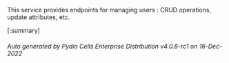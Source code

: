 






This service provides endpoints for managing users : CRUD operations, update attributes, etc.

[:summary]

###### Auto generated by Pydio Cells Enterprise Distribution v4.0.6-rc1 on 16-Dec-2022
